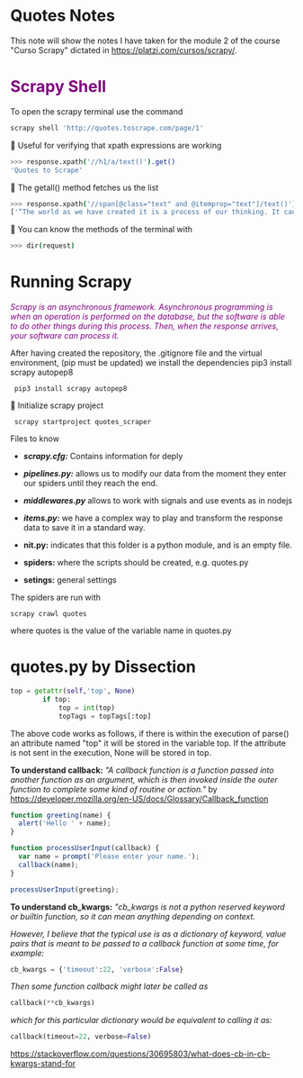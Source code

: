 

# Quotes Notes
This note will show the notes I have taken for the module 2 of the course "Curso Scrapy" dictated in https://platzi.com/cursos/scrapy/.


# <span style="color:purple">Scrapy Shell<span/>
To open the scrapy terminal use the command

```bash
scrapy shell 'http://quotes.toscrape.com/page/1' 
```
:seedling: Useful for verifying that xpath expressions are working 

```bash
>>> response.xpath('//h1/a/text()').get()
'Quotes to Scrape'
```
:seedling: The getall() method fetches us the list

```bash
>>> response.xpath('//span[@class="text" and @itemprop="text"]/text()').getall()
['“The world as we have created it is a process of our thinking. It cannot be changed without changing our thinking.”', ...]
```
:seedling: You can know the methods of the terminal with

```bash
>>> dir(request)
```
# Running Scrapy


*<span style="color:purple">Scrapy is an asynchronous framework. Asynchronous programming is when an operation is performed on the database, but the software is able to do other things during this process. Then, when the response arrives, your software can process it.</span>*

After having created the repository, the .gitignore file and the virtual environment, (pip must be updated) we install the dependencies pip3 install scrapy autopep8 
```
 pip3 install scrapy autopep8 
 ```
:seedling: Initialize scrapy project

```
 scrapy startproject quotes_scraper
 ```
Files to know

- ***scrapy.cfg:*** Contains information for deply

- ***pipelines.py:*** allows us to modify our data from the moment they enter our spiders until they reach the end.
- ***middlewares.py*** allows to work with signals and use events as in nodejs
- ***items.py:*** we have a complex way to play and transform the response data to save it in a standard way.
- **nit.py:** indicates that this folder is a python module, and is an empty file.

- **spiders:** where the scripts should be created, e.g. quotes.py

- **setings:** general settings

The spiders are run with

```
scrapy crawl quotes
```
where quotes is the value of the variable name in quotes.py 

# quotes.py by Dissection

```python
top = getattr(self,'top', None)
        if top:
            top = int(top)
            topTags = topTags[:top]
```
The above code works as follows, if there is within the execution of parse() an attribute named "top" it will be stored in the variable top. If the attribute is not sent in the execution, None will be stored in top. 

**To understand callback:** *"A callback function is a function passed into another function as an argument, which is then invoked inside the outer function to complete some kind of routine or action."* by https://developer.mozilla.org/en-US/docs/Glossary/Callback_function

```javascript
function greeting(name) {
  alert('Hello ' + name);
}

function processUserInput(callback) {
  var name = prompt('Please enter your name.');
  callback(name);
}

processUserInput(greeting);
```

**To understand cb_kwargs:** *"cb_kwargs is not a python reserved keyword or builtin function, so it can mean anything depending on context.*

*However, I believe that the typical use is as a dictionary of keyword, value pairs that is meant to be passed to a callback function at some time, for example:*
```python
cb_kwargs = {'timeout':22, 'verbose':False}
```
*Then some function callback might later be called as*
```python
callback(**cb_kwargs)
```
*which for this particular dictionary would be equivalent to calling it as:*
```python
callback(timeout=22, verbose=False)
```
 https://stackoverflow.com/questions/30695803/what-does-cb-in-cb-kwargs-stand-for

